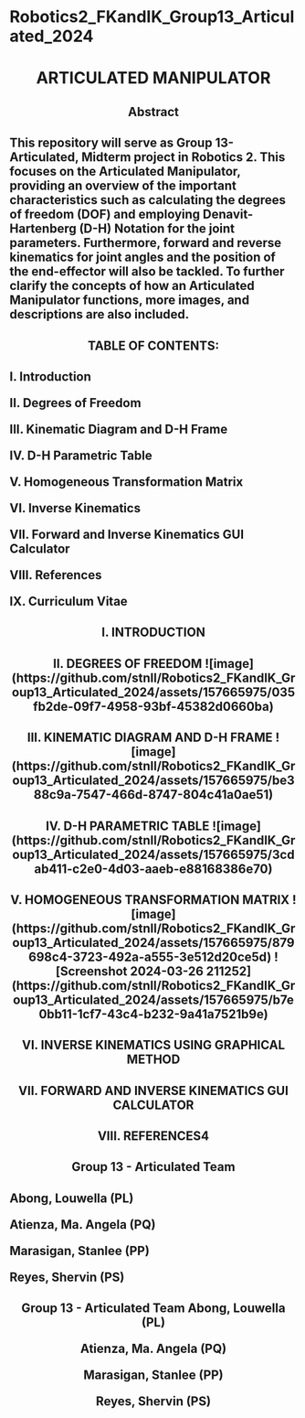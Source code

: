 # Robotics2_FKandIK_Group13_Articulated_2024

<h1 align="center">ARTICULATED MANIPULATOR

<h2 align="center"> Abstract 
<h2 align="left">  This repository will serve as Group 13-Articulated, Midterm project in Robotics 2. This focuses on the Articulated Manipulator, providing an overview of the important characteristics such as calculating the degrees of freedom (DOF) and employing Denavit-Hartenberg (D-H) Notation for the joint parameters. Furthermore, forward and reverse kinematics for joint angles and the position of the end-effector will also be tackled. To further clarify the concepts of how an Articulated Manipulator functions, more images, and descriptions are also included. 

<h2 align="center">TABLE OF CONTENTS:
<h2 align="left">I. Introduction

II. Degrees of Freedom
  
III. Kinematic Diagram and D-H Frame 
  
IV. D-H Parametric Table  
  
V. Homogeneous Transformation Matrix
  
VI. Inverse Kinematics
  
VII. Forward and Inverse Kinematics GUI Calculator
  
VIII. References
  
IX. Curriculum Vitae

<h2 align="center">I. INTRODUCTION

<h2 align="center">II. DEGREES OF FREEDOM
![image](https://github.com/stnll/Robotics2_FKandIK_Group13_Articulated_2024/assets/157665975/035fb2de-09f7-4958-93bf-45382d0660ba)

<h2 align="center">III. KINEMATIC DIAGRAM AND D-H FRAME
![image](https://github.com/stnll/Robotics2_FKandIK_Group13_Articulated_2024/assets/157665975/be388c9a-7547-466d-8747-804c41a0ae51)

<h2 align="center">IV. D-H PARAMETRIC TABLE
![image](https://github.com/stnll/Robotics2_FKandIK_Group13_Articulated_2024/assets/157665975/3cdab411-c2e0-4d03-aaeb-e88168386e70)

<h2 align="center">V. HOMOGENEOUS TRANSFORMATION MATRIX
![image](https://github.com/stnll/Robotics2_FKandIK_Group13_Articulated_2024/assets/157665975/879698c4-3723-492a-a555-3e512d20ce5d)
![Screenshot 2024-03-26 211252](https://github.com/stnll/Robotics2_FKandIK_Group13_Articulated_2024/assets/157665975/b7e0bb11-1cf7-43c4-b232-9a41a7521b9e)

<h2 align="center">VI. INVERSE KINEMATICS USING GRAPHICAL METHOD

<h2 align="center">VII. FORWARD AND INVERSE KINEMATICS GUI CALCULATOR

<h2 align="center">VIII. REFERENCES4

<h2 align="center">Group 13 - Articulated Team 

<h2 align="left">Abong, Louwella (PL)
  
  Atienza, Ma. Angela (PQ)
  
  Marasigan, Stanlee (PP)
  
  Reyes, Shervin (PS)

<h2 align="center">Group 13 - Articulated Team 
Abong, Louwella (PL)
  
Atienza, Ma. Angela (PQ)

Marasigan, Stanlee (PP)

Reyes, Shervin (PS)
